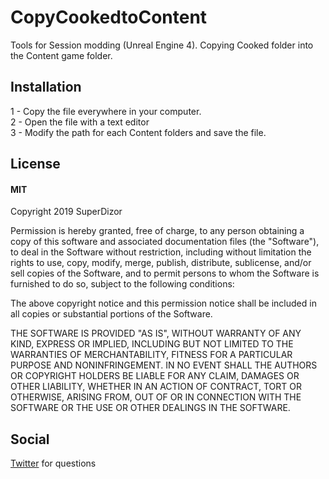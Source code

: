 # CopyCookedtoContent
Tools for Session modding (Unreal Engine 4). Copying Cooked folder into the Content game folder.


## Installation
 1 - Copy the file everywhere in your computer.  
 2 - Open the file with a text editor  
 3 - Modify the path for each Content folders and save the file.  


## License
#### MIT

Copyright 2019 SuperDizor

Permission is hereby granted, free of charge, to any person obtaining a copy of this software and associated documentation files (the "Software"), to deal in the Software without restriction, including without limitation the rights to use, copy, modify, merge, publish, distribute, sublicense, and/or sell copies of the Software, and to permit persons to whom the Software is furnished to do so, subject to the following conditions:

The above copyright notice and this permission notice shall be included in all copies or substantial portions of the Software.

THE SOFTWARE IS PROVIDED "AS IS", WITHOUT WARRANTY OF ANY KIND, EXPRESS OR IMPLIED, INCLUDING BUT NOT LIMITED TO THE WARRANTIES OF MERCHANTABILITY, FITNESS FOR A PARTICULAR PURPOSE AND NONINFRINGEMENT. IN NO EVENT SHALL THE AUTHORS OR COPYRIGHT HOLDERS BE LIABLE FOR ANY CLAIM, DAMAGES OR OTHER LIABILITY, WHETHER IN AN ACTION OF CONTRACT, TORT OR OTHERWISE, ARISING FROM, OUT OF OR IN CONNECTION WITH THE SOFTWARE OR THE USE OR OTHER DEALINGS IN THE SOFTWARE.

## Social
[Twitter](https://twitter.com/SuperDizor) for questions